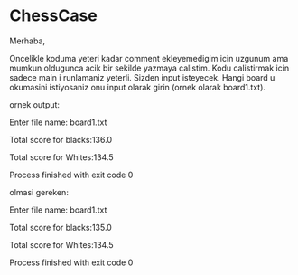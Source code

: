 # ChessCase

Merhaba,

Oncelikle koduma yeteri kadar comment ekleyemedigim icin uzgunum ama mumkun oldugunca acik bir sekilde yazmaya calistim. Kodu calistirmak icin sadece main i runlamaniz yeterli. Sizden input isteyecek. Hangi board u okumasini istiyosaniz onu input olarak girin (ornek olarak board1.txt). 

ornek output:


Enter file name:
board1.txt

Total score for blacks:136.0

Total score for Whites:134.5

Process finished with exit code 0



olmasi gereken:


Enter file name:
board1.txt

Total score for blacks:135.0

Total score for Whites:134.5

Process finished with exit code 0
